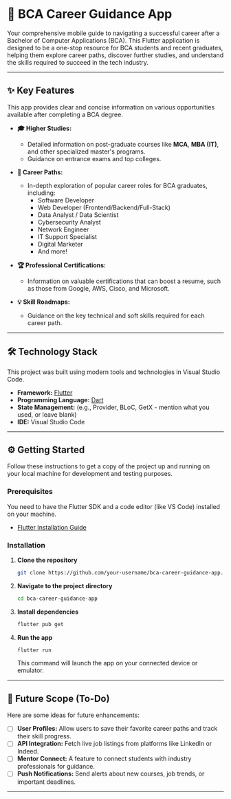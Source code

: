# 🚀 BCA Career Guidance App

Your comprehensive mobile guide to navigating a successful career after a Bachelor of Computer Applications (BCA). This Flutter application is designed to be a one-stop resource for BCA students and recent graduates, helping them explore career paths, discover further studies, and understand the skills required to succeed in the tech industry.

---

## ✨ Key Features

This app provides clear and concise information on various opportunities available after completing a BCA degree.

*   **🎓 Higher Studies:**
    *   Detailed information on post-graduate courses like **MCA**, **MBA (IT)**, and other specialized master's programs.
    *   Guidance on entrance exams and top colleges.

*   **💼 Career Paths:**
    *   In-depth exploration of popular career roles for BCA graduates, including:
        *   Software Developer
        *   Web Developer (Frontend/Backend/Full-Stack)
        *   Data Analyst / Data Scientist
        *   Cybersecurity Analyst
        *   Network Engineer
        *   IT Support Specialist
        *   Digital Marketer
        *   And more!

*   **🏆 Professional Certifications:**
    *   Information on valuable certifications that can boost a resume, such as those from Google, AWS, Cisco, and Microsoft.

*   **💡 Skill Roadmaps:**
    *   Guidance on the key technical and soft skills required for each career path.

---

## 🛠️ Technology Stack

This project was built using modern tools and technologies in Visual Studio Code.

*   **Framework:** [Flutter](https://flutter.dev/)
*   **Programming Language:** [Dart](https://dart.dev/)
*   **State Management:** (e.g., Provider, BLoC, GetX - mention what you used, or leave blank)
*   **IDE:** Visual Studio Code

---

## ⚙️ Getting Started

Follow these instructions to get a copy of the project up and running on your local machine for development and testing purposes.

### Prerequisites

You need to have the Flutter SDK and a code editor (like VS Code) installed on your machine.
*   [Flutter Installation Guide](https://docs.flutter.dev/get-started/install)

### Installation

1.  **Clone the repository**
    ```sh
    git clone https://github.com/your-username/bca-career-guidance-app.git
    ```
    <!-- Replace the URL with your own GitHub repository URL -->

2.  **Navigate to the project directory**
    ```sh
    cd bca-career-guidance-app
    ```

3.  **Install dependencies**
    ```sh
    flutter pub get
    ```

4.  **Run the app**
    ```sh
    flutter run
    ```
    This command will launch the app on your connected device or emulator.

---

## 🔮 Future Scope (To-Do)

Here are some ideas for future enhancements:

- [ ] **User Profiles:** Allow users to save their favorite career paths and track their skill progress.
- [ ] **API Integration:** Fetch live job listings from platforms like LinkedIn or Indeed.
- [ ] **Mentor Connect:** A feature to connect students with industry professionals for guidance.
- [ ] **Push Notifications:** Send alerts about new courses, job trends, or important deadlines.

---
